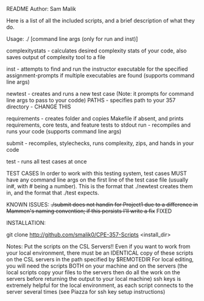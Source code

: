README
Author: Sam Malik

Here is a list of all the included scripts, and a brief description of what they do.

Usage:
./<scriptname> <assignmentname> [command line args (only for run and inst)]

complexitystats - calculates desired complexity stats of your code, also saves output of complexity tool to a file

inst - attempts to find and run the instructor executable for the specified assignment-prompts if multiple executables are found (supports command line args)

newtest - creates and runs a new test case (Note: it prompts for command line args to pass to your codde)
PATHS - specifies path to your 357 directory - CHANGE THIS

requirements - creates folder and copies Makefile if absent, and prints requirements, core tests, and feature tests to stdout
run - recompiles and runs your code (supports command line args)

submit - recompiles, stylechecks, runs complexity, zips, and hands in your code

test - runs all test cases at once

TEST CASES
In order to work with this testing system, test cases MUST have any command line args on the first line of the test case file (usually in#, with # being a number). This is the format that ./newtest creates them in, and the format that ./test expects.

KNOWN ISSUES:
~~./submit does not handin for Project1 due to a difference in Mammen's naming convention; if this persists I'll write a fix~~ FIXED
   

INSTALLATION:

git clone http://github.com/smalik0/CPE-357-Scripts <install_dir>

Notes:
Put the scripts on the CSL Servers!!
Even if you want to work from your local environment, there must be an IDENTICAL copy of these scripts on the CSL servers in the path specified by $REMOTEDIR
For local editing, you will need the scripts BOTH on your machine and on the servers (the local scripts copy your files to the servers then do all the work on the servers before returning the output to your local machine)
ssh keys is extremely helpful for the local environment, as each script connects to the server several times (see Piazza for ssh key setup instructions)
